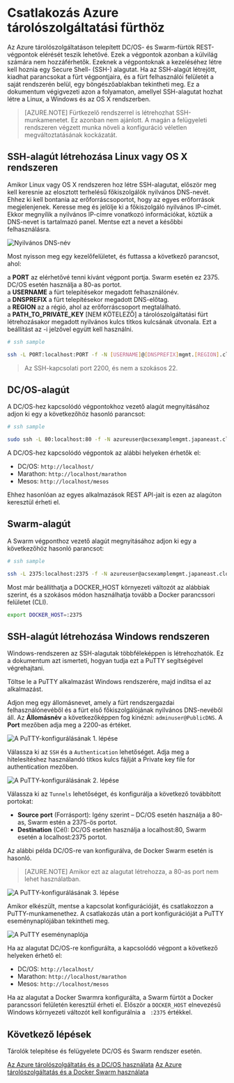 <properties
   pageTitle="Csatlakozás Azure tárolószolgáltatási fürthöz | Microsoft Azure"
   description="Csatlakozás Azure tárolószolgáltatási fürthöz SSH-alagút segítségével"
   services="container-service"
   documentationCenter=""
   authors="rgardler"
   manager="timlt"
   editor=""
   tags="acs, azure-container-service"
   keywords="Docker, Containers, Micro-services, DC/OS, Azure"/>

<tags
   ms.service="container-service"
   ms.devlang="na"
   ms.topic="get-started-article"
   ms.tgt_pltfrm="na"
   ms.workload="na"
   ms.date="04/12/2016"
   ms.author="rogardle"/>


# Csatlakozás Azure tárolószolgáltatási fürthöz

Az Azure tárolószolgáltatáson telepített DC/OS- és Swarm-fürtök REST-végpontok elérését teszik lehetővé. Ezek a végpontok azonban a külvilág számára nem hozzáférhetők. Ezeknek a végpontoknak a kezeléséhez létre kell hoznia egy Secure Shell- (SSH-) alagutat. Ha az SSH-alagút létrejött, kiadhat parancsokat a fürt végpontjaira, és a fürt felhasználói felületét a saját rendszerén belül, egy böngészőablakban tekintheti meg. Ez a dokumentum végigvezeti azon a folyamaton, amellyel SSH-alagutat hozhat létre a Linux, a Windows és az OS X rendszerben.

>[AZURE.NOTE] Fürtkezelő rendszerrel is létrehozhat SSH-munkamenetet. Ez azonban nem ajánlott. A magán a felügyeleti rendszeren végzett munka növeli a konfiguráció véletlen megváltoztatásának kockázatát.   

## SSH-alagút létrehozása Linux vagy OS X rendszeren

Amikor Linux vagy OS X rendszeren hoz létre SSH-alagutat, először meg kell keresnie az elosztott terhelésű főkiszolgálók nyilvános DNS-nevét. Ehhez ki kell bontania az erőforráscsoportot, hogy az egyes erőforrások megjelenjenek. Keresse meg és jelölje ki a főkiszolgáló nyilvános IP-címét. Ekkor megnyílik a nyilvános IP-címre vonatkozó információkat, köztük a DNS-nevet is tartalmazó panel. Mentse ezt a nevet a későbbi felhasználásra. <br />


![Nyilvános DNS-név](media/pubdns.png)

Most nyisson meg egy kezelőfelületet, és futtassa a következő parancsot, ahol:

a **PORT** az elérhetővé tenni kívánt végpont portja. Swarm esetén ez 2375. DC/OS esetén használja a 80-as portot.  
a **USERNAME** a fürt telepítésekor megadott felhasználónév.  
a **DNSPREFIX** a fürt telepítésekor megadott DNS-előtag.  
a **REGION** az a régió, ahol az erőforráscsoport megtalálható.  
a **PATH_TO_PRIVATE_KEY** [NEM KÖTELEZŐ] a tárolószolgáltatási fürt létrehozásakor megadott nyilvános kulcs titkos kulcsának útvonala. Ezt a beállítást az -i jelzővel együtt kell használni.

```bash
# ssh sample

ssh -L PORT:localhost:PORT -f -N [USERNAME]@[DNSPREFIX]mgmt.[REGION].cloudapp.azure.com -p 2200
```
> Az SSH-kapcsolati port 2200, és nem a szokásos 22.

## DC/OS-alagút

A DC/OS-hez kapcsolódó végpontokhoz vezető alagút megnyitásához adjon ki egy a következőhöz hasonló parancsot:

```bash
# ssh sample

sudo ssh -L 80:localhost:80 -f -N azureuser@acsexamplemgmt.japaneast.cloudapp.azure.com -p 2200
```

A DC/OS-hez kapcsolódó végpontok az alábbi helyeken érhetők el:

- DC/OS: `http://localhost/`
- Marathon: `http://localhost/marathon`
- Mesos: `http://localhost/mesos`

Ehhez hasonlóan az egyes alkalmazások REST API-jait is ezen az alagúton keresztül érheti el.

## Swarm-alagút

A Swarm végponthoz vezető alagút megnyitásához adjon ki egy a következőhöz hasonló parancsot:

```bash
# ssh sample

ssh -L 2375:localhost:2375 -f -N azureuser@acsexamplemgmt.japaneast.cloudapp.azure.com -p 2200
```

Most már beállíthatja a DOCKER_HOST környezeti változót az alábbiak szerint, és a szokásos módon használhatja tovább a Docker parancssori felületet (CLI).

```bash
export DOCKER_HOST=:2375
```

## SSH-alagút létrehozása Windows rendszeren

Windows-rendszeren az SSH-alagutak többféleképpen is létrehozhatók. Ez a dokumentum azt ismerteti, hogyan tudja ezt a PuTTY segítségével végrehajtani.

Töltse le a PuTTY alkalmazást Windows rendszerére, majd indítsa el az alkalmazást.

Adjon meg egy állomásnevet, amely a fürt rendszergazdai felhasználónevéből és a fürt első főkiszolgálójának nyilvános DNS-nevéből áll. Az **Állomásnév** a következőképpen fog kinézni: `adminuser@PublicDNS`. A **Port** mezőben adja meg a 2200-as értéket.

![A PuTTY-konfigurálásának 1. lépése](media/putty1.png)

Válassza ki az `SSH` és a `Authentication` lehetőséget. Adja meg a hitelesítéshez használandó titkos kulcs fájlját a Private key file for authentication mezőben.

![A PuTTY-konfigurálásának 2. lépése](media/putty2.png)

Válassza ki az `Tunnels` lehetőséget, és konfigurálja a következő továbbított portokat:
- **Source port** (Forrásport): Igény szerint – DC/OS esetén használja a 80-as, Swarm estén a 2375-ös portot.
- **Destination** (Cél): DC/OS esetén használja a localhost:80, Swarm esetén a localhost:2375 portot.

Az alábbi példa DC/OS-re van konfigurálva, de Docker Swarm esetén is hasonló.

>[AZURE.NOTE] Amikor ezt az alagutat létrehozza, a 80-as port nem lehet használatban.

![A PuTTY-konfigurálásának 3. lépése](media/putty3.png)

Amikor elkészült, mentse a kapcsolat konfigurációját, és csatlakozzon a PuTTY-munkamenethez. A csatlakozás után a port konfigurációját a PuTTY eseménynaplójában tekintheti meg.

![A PuTTY eseménynaplója](media/putty4.png)

Ha az alagutat DC/OS-re konfigurálta, a kapcsolódó végpont a következő helyeken érhető el:

- DC/OS: `http://localhost/`
- Marathon: `http://localhost/marathon`
- Mesos: `http://localhost/mesos`

Ha az alagutat a Docker Swarmra konfigurálta, a Swarm fürtöt a Docker parancssori felületén keresztül érheti el. Először a `DOCKER_HOST` elnevezésű Windows környezeti változót kell konfigurálnia a ` :2375` értékkel.

## Következő lépések

Tárolók telepítése és felügyelete DC/OS és Swarm rendszer esetén.

[Az Azure tárolószolgáltatás és a DC/OS használata](container-service-mesos-marathon-rest.md)
[Az Azure tárolószolgáltatás és a Docker Swarm használata](container-service-docker-swarm.md)



<!--HONumber=Jun16_HO2-->


